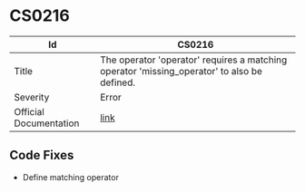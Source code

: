 # CS0216

| Id                     | CS0216                                                                                        |
| ---------------------- | --------------------------------------------------------------------------------------------- |
| Title                  | The operator 'operator' requires a matching operator 'missing\_operator' to also be defined\. |
| Severity               | Error                                                                                         |
| Official Documentation | [link](http://docs.microsoft.com/en-us/dotnet/csharp/misc/cs0216)                             |

## Code Fixes

* Define matching operator
